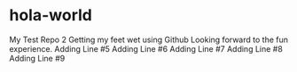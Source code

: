 # hola-world
My Test Repo 2
Getting my feet wet using Github
Looking forward to the fun experience.
Adding Line #5
Adding Line #6
Adding Line #7
Adding Line #8
Adding Line #9